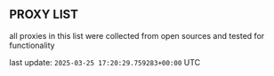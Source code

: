 ## PROXY LIST

all proxies in this list were collected from open sources and tested for functionality

last update: `2025-03-25 17:20:29.759283+00:00` UTC